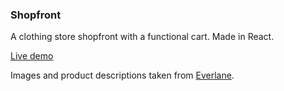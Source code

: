### Shopfront

A clothing store shopfront with a functional cart. Made in React.

[Live demo](https://christinesn.github.io/shopfront/)

Images and product descriptions taken from [Everlane](https://everlane.com).